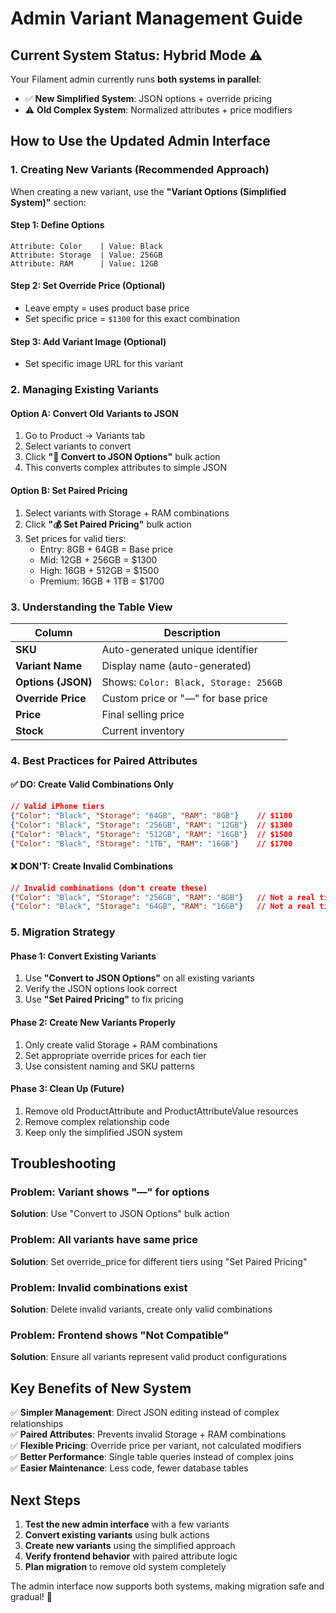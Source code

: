 # Admin Variant Management Guide

## Current System Status: Hybrid Mode ⚠️

Your Filament admin currently runs **both systems in parallel**:

- ✅ **New Simplified System**: JSON options + override pricing
- ⚠️ **Old Complex System**: Normalized attributes + price modifiers

## How to Use the Updated Admin Interface

### 1. **Creating New Variants (Recommended Approach)**

When creating a new variant, use the **"Variant Options (Simplified System)"** section:

#### **Step 1: Define Options**
```
Attribute: Color    | Value: Black
Attribute: Storage  | Value: 256GB  
Attribute: RAM      | Value: 12GB
```

#### **Step 2: Set Override Price (Optional)**
- Leave empty = uses product base price
- Set specific price = `$1300` for this exact combination

#### **Step 3: Add Variant Image (Optional)**
- Set specific image URL for this variant

### 2. **Managing Existing Variants**

#### **Option A: Convert Old Variants to JSON**
1. Go to Product → Variants tab
2. Select variants to convert
3. Click **"🔄 Convert to JSON Options"** bulk action
4. This converts complex attributes to simple JSON

#### **Option B: Set Paired Pricing**
1. Select variants with Storage + RAM combinations
2. Click **"💰 Set Paired Pricing"** bulk action
3. Set prices for valid tiers:
   - Entry: 8GB + 64GB = Base price
   - Mid: 12GB + 256GB = $1300
   - High: 16GB + 512GB = $1500
   - Premium: 16GB + 1TB = $1700

### 3. **Understanding the Table View**

| Column | Description |
|--------|-------------|
| **SKU** | Auto-generated unique identifier |
| **Variant Name** | Display name (auto-generated) |
| **Options (JSON)** | Shows: `Color: Black, Storage: 256GB` |
| **Override Price** | Custom price or "—" for base price |
| **Price** | Final selling price |
| **Stock** | Current inventory |

### 4. **Best Practices for Paired Attributes**

#### **✅ DO: Create Valid Combinations Only**
```json
// Valid iPhone tiers
{"Color": "Black", "Storage": "64GB", "RAM": "8GB"}    // $1100
{"Color": "Black", "Storage": "256GB", "RAM": "12GB"}  // $1300
{"Color": "Black", "Storage": "512GB", "RAM": "16GB"}  // $1500
{"Color": "Black", "Storage": "1TB", "RAM": "16GB"}    // $1700
```

#### **❌ DON'T: Create Invalid Combinations**
```json
// Invalid combinations (don't create these)
{"Color": "Black", "Storage": "256GB", "RAM": "8GB"}   // Not a real tier
{"Color": "Black", "Storage": "64GB", "RAM": "16GB"}   // Not a real tier
```

### 5. **Migration Strategy**

#### **Phase 1: Convert Existing Variants**
1. Use **"Convert to JSON Options"** on all existing variants
2. Verify the JSON options look correct
3. Use **"Set Paired Pricing"** to fix pricing

#### **Phase 2: Create New Variants Properly**
1. Only create valid Storage + RAM combinations
2. Set appropriate override prices for each tier
3. Use consistent naming and SKU patterns

#### **Phase 3: Clean Up (Future)**
1. Remove old ProductAttribute and ProductAttributeValue resources
2. Remove complex relationship code
3. Keep only the simplified JSON system

## Troubleshooting

### **Problem: Variant shows "—" for options**
**Solution**: Use "Convert to JSON Options" bulk action

### **Problem: All variants have same price**
**Solution**: Set override_price for different tiers using "Set Paired Pricing"

### **Problem: Invalid combinations exist**
**Solution**: Delete invalid variants, create only valid combinations

### **Problem: Frontend shows "Not Compatible"**
**Solution**: Ensure all variants represent valid product configurations

## Key Benefits of New System

✅ **Simpler Management**: Direct JSON editing instead of complex relationships  
✅ **Paired Attributes**: Prevents invalid Storage + RAM combinations  
✅ **Flexible Pricing**: Override price per variant, not calculated modifiers  
✅ **Better Performance**: Single table queries instead of complex joins  
✅ **Easier Maintenance**: Less code, fewer database tables  

## Next Steps

1. **Test the new admin interface** with a few variants
2. **Convert existing variants** using bulk actions
3. **Create new variants** using the simplified approach
4. **Verify frontend behavior** with paired attribute logic
5. **Plan migration** to remove old system completely

The admin interface now supports both systems, making migration safe and gradual! 🎉
